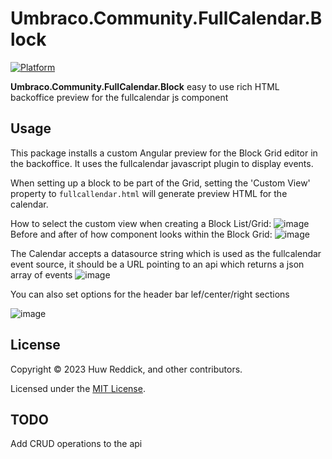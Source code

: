 # Umbraco.Community.FullCalendar.Block
[![Platform](https://img.shields.io/badge/Umbraco-10.4+-%233544B1?style=flat&logo=umbraco)](https://umbraco.com/products/umbraco-cms/)

**Umbraco.Community.FullCalendar.Block** easy to use rich HTML backoffice preview for the fullcalendar js component

## Usage
This package installs a custom Angular preview for the Block Grid editor in the backoffice. It uses the fullcalendar javascript plugin to display events.

When setting up a block to be part of the Grid, setting the 'Custom View' property to `fullcallendar.html` will generate preview HTML for the calendar.

How to select the custom view when creating a Block List/Grid:
![image](https://user-images.githubusercontent.com/4870243/221359142-d0213fc9-a42a-4e59-b9cc-f6d47c3fb915.png)
Before and after of how component looks within the Block Grid:
![image](https://user-images.githubusercontent.com/4870243/221359379-c999e260-bcf7-46e0-9a07-02ef6b2a7f6a.png)

The Calendar accepts a datasource string which is used as the fullcalendar event source, it should be a URL pointing to an api which returns a json array of events
![image](https://user-images.githubusercontent.com/4870243/221359623-265349b9-0412-40b9-b0bd-19abfd5495cb.png)

You can also set options for the header bar lef/center/right sections

![image](https://user-images.githubusercontent.com/4870243/221359706-3fba8332-ec06-44e9-9106-d48c04df1dfc.png)


## License
Copyright © 2023 Huw Reddick, and other contributors.

Licensed under the [MIT License](https://github.com/huwred/Umbraco.Community.FullCalendar.Block/blob/main/LICENSE.md).

## TODO
Add CRUD operations to the api
